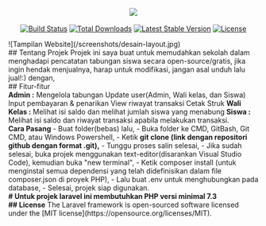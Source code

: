 <p align="center"><a href="https://laravel.com" target="_blank"><img src="https://raw.githubusercontent.com/laravel/art/master/logo-lockup/5%20SVG/2%20CMYK/1%20Full%20Color/laravel-logolockup-cmyk-red.svg" width="400"></a></p>

<p align="center">
<a href="https://travis-ci.org/laravel/framework"><img src="https://travis-ci.org/laravel/framework.svg" alt="Build Status"></a>
<a href="https://packagist.org/packages/laravel/framework"><img src="https://poser.pugx.org/laravel/framework/d/total.svg" alt="Total Downloads"></a>
<a href="https://packagist.org/packages/laravel/framework"><img src="https://poser.pugx.org/laravel/framework/v/stable.svg" alt="Latest Stable Version"></a>
<a href="https://packagist.org/packages/laravel/framework"><img src="https://poser.pugx.org/laravel/framework/license.svg" alt="License"></a>
</p>
![Tampilan Website](/screenshots/desain-layout.jpg)
<br>
## Tentang Projek
Projek ini saya buat untuk memudahkan sekolah dalam menghadapi pencatatan tabungan siswa secara open-source/gratis, jika ingin hendak menjualnya, harap untuk modifikasi, jangan asal unduh lalu jual!:)
dengan,
<br>
## Fitur-fitur
<br>
<b>Admin :</b> 
Mengelola tabungan Update user(Admin, Wali kelas, dan Siswa) Input pembayaran & penarikan View riwayat transaksi Cetak Struk 
<b>Wali Kelas :</b>
Melihat isi saldo dan melihat jumlah siswa yang menabung
<b>Siswa :</b> 
Melihat isi saldo dan riwayat transaksi apabila melakukan transaksi. 
<br>
<b>Cara Pasang</b>
- Buat folder(bebas) lalu,
- Buka folder ke CMD, GitBash, Git CMD, atau Windows Powershell,
- Ketik <b>git clone (link dengan repositori github dengan format .git),</b>
- Tunggu proses salin selesai,
- Jika sudah selesai, buka projek menggunakan text-editor(disarankan Visual Studio Code), kemudian buka "new terminal",
- Ketik composer install (untuk menginstal semua dependensi yang telah didefinisikan dalam file composer.json di proyek PHP),
- Lalu buat .env untuk menghubungkan pada database,
- Selesai, projek siap digunakan.
<br>
<b># Untuk projek laravel ini membutuhkan PHP versi minimal 7.3</b>
<br>
<b>## License</b>
The Laravel framework is open-sourced software licensed under the [MIT license](https://opensource.org/licenses/MIT).
